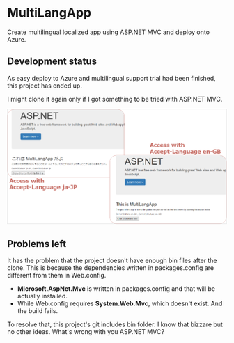 # MultiLangApp

Create multilingual localized app using ASP.NET MVC and deploy onto Azure.

## Development status

As easy deploy to Azure and multilingual support trial had been finished, this project has ended up.

I might clone it again only if I got something to be tried with ASP.NET MVC.

![](media/media.png)

## Problems left

It has the problem that the project doesn't have enough bin files after the clone. This is because the dependencies written in packages.config are different from them in Web.config.

- **Microsoft.AspNet.Mvc** is written in packages.config and that will be actually installed.
- While Web.config requires **System.Web.Mvc**, which doesn't exist. And the build fails.

To resolve that, this project's git includes bin folder. I know that bizzare but no other ideas. What's wrong with you ASP.NET MVC?
